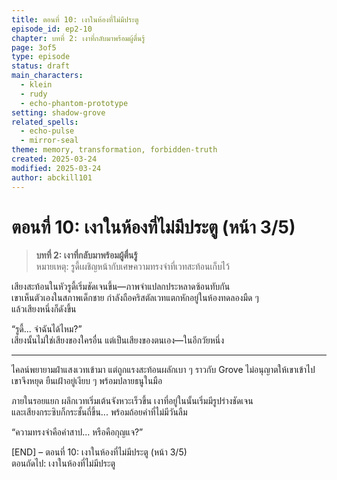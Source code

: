 ```yaml
---
title: ตอนที่ 10: เงาในห้องที่ไม่มีประตู
episode_id: ep2-10
chapter: บทที่ 2: เงาที่กลับมาพร้อมผู้ตื่นรู้
page: 3of5
type: episode
status: draft
main_characters:
  - klein
  - rudy
  - echo-phantom-prototype
setting: shadow-grove
related_spells:
  - echo-pulse
  - mirror-seal
theme: memory, transformation, forbidden-truth
created: 2025-03-24
modified: 2025-03-24
author: abckill101
---
```


# ตอนที่ 10: เงาในห้องที่ไม่มีประตู (หน้า 3/5)

> **บทที่ 2: เงาที่กลับมาพร้อมผู้ตื่นรู้**  
> หมายเหตุ: รูดี้เผชิญหน้ากับเศษความทรงจำที่เวทสะท้อนเก็บไว้

เสียงสะท้อนในหัวรูดี้เริ่มชัดเจนขึ้น—ภาพจำแปลกประหลาดซ้อนทับกัน  
เขาเห็นตัวเองในสภาพเด็กชาย กำลังถือคริสตัลเวทแตกหักอยู่ในห้องทดลองมืด ๆ  
แล้วเสียงหนึ่งก็ดังขึ้น

“รูดี้... จำฉันได้ไหม?”  
เสียงนั้นไม่ใช่เสียงของใครอื่น แต่เป็นเสียงของตนเอง—ในอีกวัยหนึ่ง

---

ไคลน์พยายามฝ่าแสงเวทเข้ามา แต่ถูกแรงสะท้อนผลักเบา ๆ ราวกับ Grove ไม่อนุญาตให้เขาเข้าไป  
เขาจึงหยุด ยืนเฝ้าอยู่เงียบ ๆ พร้อมปลายธนูในมือ

ภายในรอยแยก ผลึกเวทเริ่มเต้นจังหวะเร็วขึ้น เงาที่อยู่ในนั้นเริ่มมีรูปร่างชัดเจน  
และเสียงกระซิบก็กระชั้นถี่ขึ้น... พร้อมถ้อยคำที่ไม่มีวันลืม

“ความทรงจำคือคำสาป... หรือคือกุญแจ?”

[END] – ตอนที่ 10: เงาในห้องที่ไม่มีประตู (หน้า 3/5)  
ตอนถัดไป: เงาในห้องที่ไม่มีประตู
